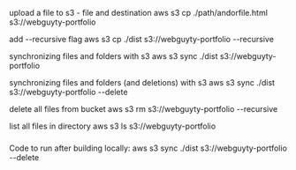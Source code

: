 upload a file to s3 - file and destination
aws s3 cp ./path/andorfile.html s3://webguyty-portfolio

add --recursive flag
aws s3 cp ./dist s3://webguyty-portfolio --recursive

synchronizing files and folders with s3
aws s3 sync ./dist s3://webguyty-portfolio

synchronizing files and folders (and deletions) with s3
aws s3 sync ./dist s3://webguyty-portfolio --delete

delete all files from bucket
aws s3 rm s3://webguyty-portfolio --recursive

list all files in directory
aws s3 ls s3://webguyty-portfolio

#####

Code to run after building locally:
aws s3 sync ./dist s3://webguyty-portfolio --delete

#####
